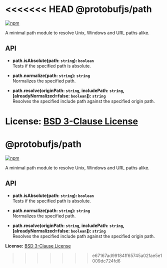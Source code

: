 <<<<<<< HEAD
@protobufjs/path
================
[![npm](https://img.shields.io/npm/v/@protobufjs/path.svg)](https://www.npmjs.com/package/@protobufjs/path)

A minimal path module to resolve Unix, Windows and URL paths alike.

API
---

* **path.isAbsolute(path: `string`): `boolean`**<br />
  Tests if the specified path is absolute.

* **path.normalize(path: `string`): `string`**<br />
  Normalizes the specified path.

* **path.resolve(originPath: `string`, includePath: `string`, [alreadyNormalized=false: `boolean`]): `string`**<br />
  Resolves the specified include path against the specified origin path.

**License:** [BSD 3-Clause License](https://opensource.org/licenses/BSD-3-Clause)
=======
@protobufjs/path
================
[![npm](https://img.shields.io/npm/v/@protobufjs/path.svg)](https://www.npmjs.com/package/@protobufjs/path)

A minimal path module to resolve Unix, Windows and URL paths alike.

API
---

* **path.isAbsolute(path: `string`): `boolean`**<br />
  Tests if the specified path is absolute.

* **path.normalize(path: `string`): `string`**<br />
  Normalizes the specified path.

* **path.resolve(originPath: `string`, includePath: `string`, [alreadyNormalized=false: `boolean`]): `string`**<br />
  Resolves the specified include path against the specified origin path.

**License:** [BSD 3-Clause License](https://opensource.org/licenses/BSD-3-Clause)
>>>>>>> e67167ad99184ff65745a02fae5e1009dc724fd6
